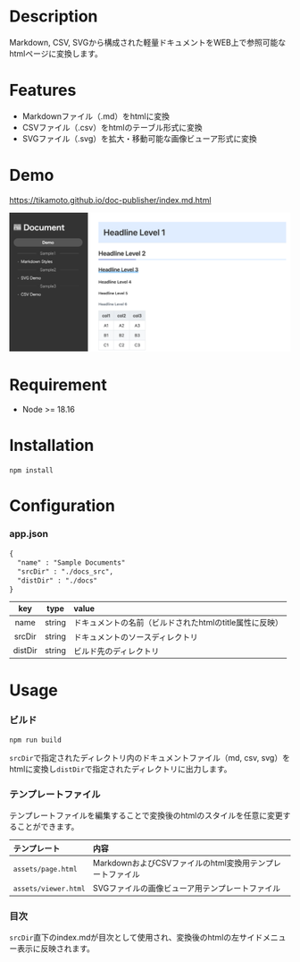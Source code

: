 # Description

Markdown, CSV, SVGから構成された軽量ドキュメントをWEB上で参照可能なhtmlページに変換します。

# Features

- Markdownファイル（.md）をhtmlに変換
- CSVファイル（.csv）をhtmlのテーブル形式に変換
- SVGファイル（.svg）を拡大・移動可能な画像ビューア形式に変換

# Demo

https://tikamoto.github.io/doc-publisher/index.md.html

![screenshot](./screenshot.png)

# Requirement

- Node >= 18.16

# Installation

```
npm install
```

# Configuration

### app.json

```
{
  "name" : "Sample Documents"
  "srcDir" : "./docs_src",
  "distDir" : "./docs"
}
```
|key|type|value|
|:--:|:--:|:--|
|name|string|ドキュメントの名前（ビルドされたhtmlのtitle属性に反映）|
|srcDir|string|ドキュメントのソースディレクトリ|
|distDir|string|ビルド先のディレクトリ|

# Usage

### ビルド

```
npm run build
```

`srcDir`で指定されたディレクトリ内のドキュメントファイル（md, csv, svg）をhtmlに変換し`distDir`で指定されたディレクトリに出力します。

### テンプレートファイル

テンプレートファイルを編集することで変換後のhtmlのスタイルを任意に変更することができます。

|テンプレート|内容|
|:--|:--|
|`assets/page.html`|MarkdownおよびCSVファイルのhtml変換用テンプレートファイル|
|`assets/viewer.html`|SVGファイルの画像ビューア用テンプレートファイル|

### 目次

`srcDir`直下のindex.mdが目次として使用され、変換後のhtmlの左サイドメニュー表示に反映されます。